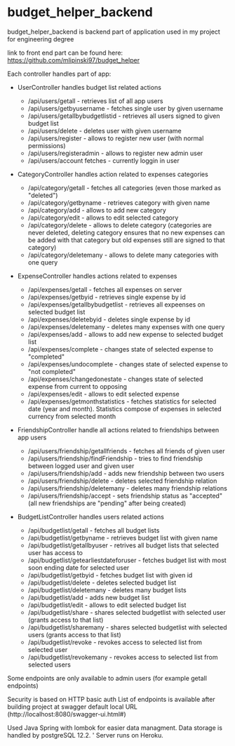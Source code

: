 # budget_helper_backend
budget_helper_backend is backend part of application used in my project for engineering degree

link to front end part can be found here: https://github.com/mlipinski97/budget_helper

Each controller handles part of app:

- UserController handles budget list related actions
  * /api/users/getall - retrieves list of all app users 
  * /api/users/getbyusername - fetches single user by given username
  * /api/users/getallbybudgetlistid - retrieves all users signed to given budget list
  * /api/users/delete - deletes user with given username
  * /api/users/register - allows to register new user (with normal permissions)
  * /api/users/registeradmin - allows to register new admin user
  * /api/users/account fetches - currently loggin in user
  
- CategoryController handles action related to expenses categories
  * /api/category/getall - fetches all categories (even those marked as "deleted")
  * /api/category/getbyname - retrieves category with given name
  * /api/category/add - allows to add new category
  * /api/category/edit - allows to edit selected category
  * /api/category/delete - allows to delete category (categories are never deleted, deleting category ensures that no new expenses can be added with that category but old expenses still are signed to that category)
  * /api/category/deletemany - allows to delete many categories with one query
  
- ExpenseController handles actions related to expenses
  * /api/expenses/getall - fetches all expenses on server
  * /api/expenses/getbyid - retrieves single expense by id
  * /api/expenses/getallbybudgetlist - retrieves all expeenses on selected budget list
  * /api/expenses/deletebyid - deletes single expense by id
  * /api/expenses/deletemany - deletes many expenses with one query
  * /api/expenses/add - allows to add new expense to selected budget list
  * /api/expenses/complete - changes state of selected expense to "completed"
  * /api/expenses/undocomplete - changes state of selected expense to "not completed"
  * /api/expenses/changedonestate - changes state of selected expense from current to opposing
  * /api/expenses/edit - allows to edit selected expense
  * /api/expenses/getmonthstatistics - fetches statistics for selected date (year and month). Statistics compose of expenses in selected currency from selected month
  

- FriendshipController handle all actions related to friendships between app users
  * /api/users/friendship/getallfriends - fetches all friends of given user
  * /api/users/friendship/findFriendship - tries to find friendship between logged user and given user
  * /api/users/friendship/add - adds new friendship between two users
  * /api/users/friendship/delete - deletes selected friendship relation
  * /api/users/friendship/deletemany - deletes many friendship relations
  * /api/users/friendship/accept - sets friendship status as "accepted" (all new friendships are "pending" after being created)
  
- BudgetListController handles users related actions
  * /api/budgetlist/getall - fetches all budget lists
  * /api/budgetlist/getbyname - retrieves budget list with given name
  * /api/budgetlist/getallbyuser - retrives all budget lists that selected user has access to
  * /api/budgetlist/getearliestdateforuser - fetches budget list with most soon ending date for selected user
  * /api/budgetlist/getbyid - fetches budget list with given id
  * /api/budgetlist/delete - deletes selected budget list
  * /api/budgetlist/deletemany - deletes many budget lists
  * /api/budgetlist/add - adds new budget list
  * /api/budgetlist/edit - allows to edit selected budget list
  * /api/budgetlist/share - shares selected budgetlist with selected user (grants access to that list)
  * /api/budgetlist/sharemany - shares selected budgetlist with selected users (grants access to that list)
  * /api/budgetlist/revoke - revokes access to selected list from selected user
  * /api/budgetlist/revokemany - revokes access to selected list from selected users
  
 Some endpoints are only available to admin users (for example getall endpoints)
  
Security is based on HTTP basic auth
List of endpoints is available after building project at swagger default local URL (http://localhost:8080/swagger-ui.html#)

Used Java Spring with lombok for easier data managment.
Data storage is handled by postgreSQL 12.2. '
Server runs on Heroku. 
